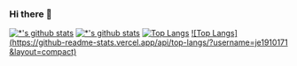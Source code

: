 ### Hi there 👋
[![*'s github stats](https://github-readme-stats.vercel.app/api?username=je1910171)](https://github.com/je1910171)
[![*'s github stats](https://github-readme-stats.vercel.app/api?username=je1910171&show_icons=true&theme=radical)](https://github.com/je1910171)
[![Top Langs](https://github-readme-stats.vercel.app/api/top-langs/?username=je1910171)](https://github.com/je1910171/github-readme-stats)
[![Top Langs](https://github-readme-stats.vercel.app/api/top-langs/?username=je1910171 &layout=compact)](https://github.com/깃허브아이디/github-readme-stats)



